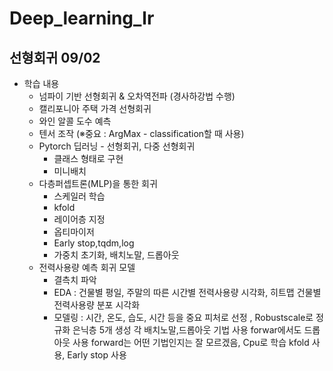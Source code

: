# Deep_learning_lr

## 선형회귀 09/02
- 학습 내용
  - 넘파이 기반 선형회귀 & 오차역전파 (경사하강법 수행)
  - 캘리포니아 주택 가격 선형회귀
  - 와인 알콜 도수 예측
  - 텐서 조작 (※중요 : ArgMax -  classification할 때 사용)
  - Pytorch 딥러닝 - 선형회귀, 다중 선형회귀
    - 클래스 형태로 구현
    - 미니배치
  - 다층퍼셉트론(MLP)을 통한 회귀
    - 스케일러 학습
    - kfold
    - 레이어층 지정
    - 옵티마이저
    - Early stop,tqdm,log
    - 가중치 초기화, 배치노말, 드롭아웃
  - 전력사용량 예측 회귀 모델
    - 결측치 파악
    - EDA : 건물별 평일, 주말의 따른 시간별 전력사용량 시각화, 히트맵 건물별 전력사용량 분포 시각화
    - 모델링 : 시간, 온도, 습도, 시간 등을 중요 피처로 선정 , Robustscale로 정규화 은닉층 5개 생성 각 배치노말,드롭아웃 기법 사용 forwar에서도 드롭아웃 사용 forward는 어떤 기법인지는 잘 모르겠음, Cpu로 학습 kfold 사용, Early stop 사용
 
